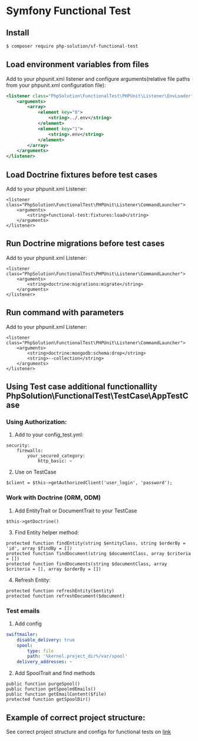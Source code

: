 # Symfony Functional Test

## Install
   ```` bash
   $ composer require php-solution/sf-functional-test
   ````

## Load environment variables from files
Add to your phpunit.xml listener and configure arguments(relative file paths from your phpunit.xml configuration file):
````XML 
<listener class="PhpSolution\FunctionalTest\PHPUnit\Listener\EnvLoader">
    <arguments>
        <array>
            <element key="0">
                <string>../.env</string>
            </element>
            <element key="1">
                <string>.env</string>
            </element>
        </array>
    </arguments>
</listener>
````

## Load Doctrine fixtures before test cases
Add to your phpunit.xml Listener:
````    
<listener class="PhpSolution\FunctionalTest\PHPUnit\Listener\CommandLauncher">
    <arguments>
        <string>functional-test:fixtures:load</string>
    </arguments>
</listener>
````

## Run Doctrine migrations before test cases
Add to your phpunit.xml Listener:
````    
<listener class="PhpSolution\FunctionalTest\PHPUnit\Listener\CommandLauncher">
    <arguments>
        <string>doctrine:migrations:migrate</string>
    </arguments>
</listener>
````

## Run command with parameters
Add to your phpunit.xml Listener:
````
<listener class="PhpSolution\FunctionalTest\PHPUnit\Listener\CommandLauncher">
    <arguments>
        <string>doctrine:mongodb:schema:drop</string>
        <string>--collection</string>
    </arguments>
</listener>
````

## Using Test case additional functionallity PhpSolution\FunctionalTest\TestCase\AppTestCase
### Using Authorization:
1) Add to your config_test.yml:
````     
security:
    firewalls:
        your_secured_category:
            http_basic: ~
````
2)  Use on TestCase
````    
$client = $this->getAuthorizedClient('user_login', 'password');
````


### Work with Doctrine (ORM, ODM)
1. Add EntityTrait or DocumentTrait to your TestCase

````
$this->getDoctrine()
````  
3. Find Entity helper method:
````    
protected function findEntity(string $entityClass, string $orderBy = 'id', array $findBy = [])
protected function findDocument(string $documentClass, array $criteria = [])
protected function findDocuments(string $documentClass, array $criteria = [], array $orderBy = [])
````

4. Refresh Entity:
````
protected function refreshEntity($entity) 
protected function refreshDocument($document)
````

### Test emails

1. Add config
```yaml
swiftmailer:
    disable_delivery: true
    spool:
        type: file
        path: '%kernel.project_dir%/var/spool'
    delivery_addresses: ~
```

2. Add SpoolTrait and find methods
````
public function purgeSpool()
public function getSpooledEmails()
public function getEmailContent($file)
protected function getSpoolDir()
````

## Example of correct project structure:
See correct project structure and configs for functional tests on [link](/examples/project-structure/)
